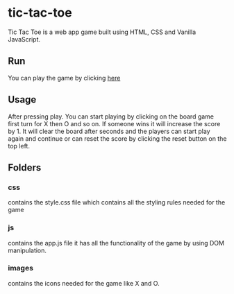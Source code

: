 # tic-tac-toe

Tic Tac Toe is a web app game built using HTML, CSS and Vanilla JavaScript.

## Run

You can play the game by clicking [here](https://github.com/suldev8/tic-tac-toe)

## Usage

After pressing play. You can start playing by clicking on the board game first turn for X then O and so on. If someone wins it will increase the score by 1. It will clear the board after seconds and the players can start play again and continue or can reset the score by clicking the reset button on the top left.

## Folders
### css
contains the style.css file which contains all the styling rules needed for the game
### js
contains the app.js file it has all the functionality of the game by using DOM manipulation.

### images
contains the icons needed for the game like X and O.